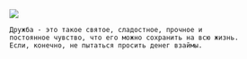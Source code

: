 <!--2016-04-17 10:11:09-->
<img src="/posts/Подборка цитат и афоризмов/chinmoy.jpg">

    Дружба - это такое святое, сладостное, прочное и 
    постоянное чувство, что его можно сохранить на всю жизнь. 
    Если, конечно, не пытаться просить денег взаймы.